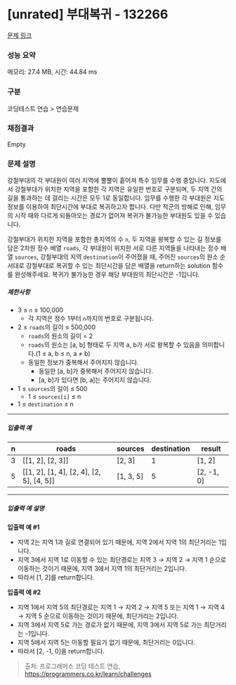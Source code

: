 # [unrated] 부대복귀 - 132266 

[문제 링크](https://school.programmers.co.kr/learn/courses/30/lessons/132266) 

### 성능 요약

메모리: 27.4 MB, 시간: 44.84 ms

### 구분

코딩테스트 연습 > 연습문제

### 채점결과

Empty

### 문제 설명

<p>강철부대의 각 부대원이 여러 지역에 뿔뿔이 흩어져 특수 임무를 수행 중입니다. 지도에서 강철부대가 위치한 지역을 포함한 각 지역은 유일한 번호로 구분되며, 두 지역 간의 길을 통과하는 데 걸리는 시간은 모두 1로 동일합니다. 임무를 수행한 각 부대원은 지도 정보를 이용하여 최단시간에 부대로 복귀하고자 합니다. 다만 적군의 방해로 인해, 임무의 시작 때와 다르게 되돌아오는 경로가 없어져 복귀가 불가능한 부대원도 있을 수 있습니다.</p>

<p>강철부대가 위치한 지역을 포함한 총지역의 수 <code>n</code>, 두 지역을 왕복할 수 있는 길 정보를 담은 2차원 정수 배열 <code>roads</code>, 각 부대원이 위치한 서로 다른 지역들을 나타내는 정수 배열 <code>sources</code>, 강철부대의 지역 <code>destination</code>이 주어졌을 때, 주어진 <code>sources</code>의 원소 순서대로 강철부대로 복귀할 수 있는 최단시간을 담은 배열을 return하는 solution 함수를 완성해주세요. 복귀가 불가능한 경우 해당 부대원의 최단시간은 -1입니다.</p>

<h5>제한사항</h5>

<ul>
<li>3 ≤ <code>n</code> ≤ 100,000

<ul>
<li>각 지역은 정수 1부터 <code>n</code>까지의 번호로 구분됩니다.</li>
</ul></li>
<li>2 ≤ <code>roads</code>의 길이 ≤ 500,000

<ul>
<li><code>roads</code>의 원소의 길이 = 2</li>
<li><code>roads</code>의 원소는 [a, b] 형태로 두 지역 a, b가 서로 왕복할 수 있음을 의미합니다.(1 ≤ a, b ≤ n, a ≠ b)</li>
<li>동일한 정보가 중복해서 주어지지 않습니다.

<ul>
<li>동일한 [a, b]가 중복해서 주어지지 않습니다.</li>
<li>[a, b]가 있다면 [b, a]는 주어지지 않습니다.</li>
</ul></li>
</ul></li>
<li>1 ≤ <code>sources</code>의 길이 ≤ 500

<ul>
<li>1 ≤&nbsp;<code>sources[i]</code>&nbsp;≤ n</li>
</ul></li>
<li>1 ≤ <code>destination</code> ≤ n</li>
</ul>

<hr>

<h5>입출력 예</h5>
<table class="table">
        <thead><tr>
<th>n</th>
<th>roads</th>
<th>sources</th>
<th>destination</th>
<th>result</th>
</tr>
</thead>
        <tbody><tr>
<td>3</td>
<td>[[1, 2], [2, 3]]</td>
<td>[2, 3]</td>
<td>1</td>
<td>[1, 2]</td>
</tr>
<tr>
<td>5</td>
<td>[[1, 2], [1, 4], [2, 4], [2, 5], [4, 5]]</td>
<td>[1, 3, 5]</td>
<td>5</td>
<td>[2, -1, 0]</td>
</tr>
</tbody>
      </table>
<hr>

<h5>입출력 예 설명</h5>

<p><strong>입출력 예 #1</strong></p>

<ul>
<li>지역 2는 지역 1과 길로 연결되어 있기 때문에, 지역 2에서 지역 1의 최단거리는 1입니다.</li>
<li>지역 3에서 지역 1로 이동할 수 있는 최단경로는 지역 3 → 지역 2 → 지역 1 순으로 이동하는 것이기 때문에, 지역 3에서 지역 1의 최단거리는 2입니다. </li>
<li>따라서 [1, 2]를 return합니다.</li>
</ul>

<p><strong>입출력 예 #2</strong></p>

<ul>
<li>지역 1에서 지역 5의 최단경로는 지역 1 → 지역 2 → 지역 5 또는 지역 1 → 지역 4 → 지역 5 순으로 이동하는 것이기 때문에, 최단거리는 2입니다.</li>
<li>지역 3에서 지역 5로 가는 경로가 없기 때문에, 지역 3에서 지역 5로 가는 최단거리는 -1입니다.</li>
<li>지역 5에서 지역 5는 이동할 필요가 없기 때문에, 최단거리는 0입니다.</li>
<li>따라서 [2, -1, 0]을 return합니다.</li>
</ul>


> 출처: 프로그래머스 코딩 테스트 연습, https://programmers.co.kr/learn/challenges